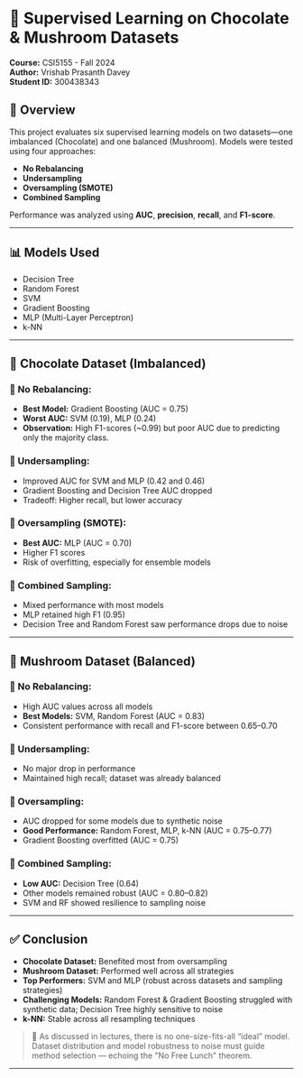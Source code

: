# 🧠 Supervised Learning on Chocolate & Mushroom Datasets

**Course:** CSI5155 - Fall 2024  
**Author:** Vrishab Prasanth Davey  
**Student ID:** 300438343  

## 📌 Overview

This project evaluates six supervised learning models on two datasets—one imbalanced (Chocolate) and one balanced (Mushroom). Models were tested using four approaches:  
- **No Rebalancing**  
- **Undersampling**  
- **Oversampling (SMOTE)**  
- **Combined Sampling**  

Performance was analyzed using **AUC**, **precision**, **recall**, and **F1-score**.

---

## 📊 Models Used
- Decision Tree  
- Random Forest  
- SVM  
- Gradient Boosting  
- MLP (Multi-Layer Perceptron)  
- k-NN  

---

## 🍫 Chocolate Dataset (Imbalanced)

### 🔹 No Rebalancing:
- **Best Model:** Gradient Boosting (AUC = 0.75)  
- **Worst AUC:** SVM (0.19), MLP (0.24)  
- **Observation:** High F1-scores (~0.99) but poor AUC due to predicting only the majority class.

### 🔹 Undersampling:
- Improved AUC for SVM and MLP (0.42 and 0.46)  
- Gradient Boosting and Decision Tree AUC dropped  
- Tradeoff: Higher recall, but lower accuracy

### 🔹 Oversampling (SMOTE):
- **Best AUC:** MLP (AUC = 0.70)  
- Higher F1 scores  
- Risk of overfitting, especially for ensemble models

### 🔹 Combined Sampling:
- Mixed performance with most models  
- MLP retained high F1 (0.95)  
- Decision Tree and Random Forest saw performance drops due to noise

---

## 🍄 Mushroom Dataset (Balanced)

### 🔹 No Rebalancing:
- High AUC values across all models  
- **Best Models:** SVM, Random Forest (AUC = 0.83)  
- Consistent performance with recall and F1-score between 0.65–0.70

### 🔹 Undersampling:
- No major drop in performance  
- Maintained high recall; dataset was already balanced

### 🔹 Oversampling:
- AUC dropped for some models due to synthetic noise  
- **Good Performance:** Random Forest, MLP, k-NN (AUC = 0.75–0.77)  
- Gradient Boosting overfitted (AUC = 0.75)

### 🔹 Combined Sampling:
- **Low AUC:** Decision Tree (0.64)  
- Other models remained robust (AUC = 0.80–0.82)  
- SVM and RF showed resilience to sampling noise

---

## ✅ Conclusion

- **Chocolate Dataset:** Benefited most from oversampling  
- **Mushroom Dataset:** Performed well across all strategies  
- **Top Performers:** SVM and MLP (robust across datasets and sampling strategies)  
- **Challenging Models:** Random Forest & Gradient Boosting struggled with synthetic data; Decision Tree highly sensitive to noise  
- **k-NN:** Stable across all resampling techniques  

> 🔁 As discussed in lectures, there is no one-size-fits-all “ideal” model. Dataset distribution and model robustness to noise must guide method selection — echoing the "No Free Lunch" theorem.

---
